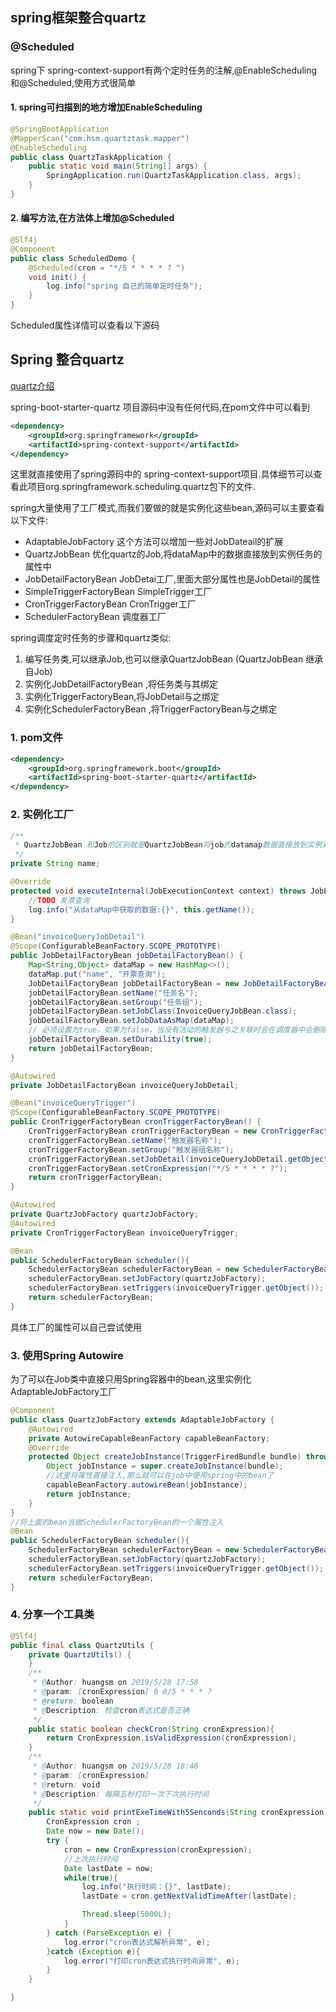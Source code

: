 ## spring框架整合quartz

### @Scheduled

spring下 spring-context-support有两个定时任务的注解,@EnableScheduling和@Scheduled,使用方式很简单

#### 1. spring可扫描到的地方增加EnableScheduling

```java
@SpringBootApplication
@MapperScan("com.hsm.quartztask.mapper")
@EnableScheduling
public class QuartzTaskApplication {
    public static void main(String[] args) {
        SpringApplication.run(QuartzTaskApplication.class, args);
    }
}
```

#### 2. 编写方法,在方法体上增加@Scheduled

```java
@Slf4j
@Component
public class ScheduledDemo {
    @Scheduled(cron = "*/5 * * * * ? ")
    void init() {
        log.info("spring 自己的简单定时任务");
    }
}
```

Scheduled属性详情可以查看以下源码

## Spring 整合quartz

[quartz介绍]("https://my.oschina.net/u/4160362/blog/4277640")

spring-boot-starter-quartz 项目源码中没有任何代码,在pom文件中可以看到

```xml
<dependency>
    <groupId>org.springframework</groupId>
    <artifactId>spring-context-support</artifactId>
</dependency>
```

这里就直接使用了spring源码中的 spring-context-support项目.具体细节可以查看此项目org.springframework.scheduling.quartz包下的文件.

spring大量使用了工厂模式,而我们要做的就是实例化这些bean,源码可以主要查看以下文件:

* AdaptableJobFactory 这个方法可以增加一些对JobDateail的扩展
* QuartzJobBean 优化quartz的Job,将dataMap中的数据直接放到实例任务的属性中
* JobDetailFactoryBean JobDetai工厂,里面大部分属性也是JobDetail的属性
* SimpleTriggerFactoryBean SimpleTrigger工厂
* CronTriggerFactoryBean CronTrigger工厂
* SchedulerFactoryBean 调度器工厂

spring调度定时任务的步骤和quartz类似:

1. 编写任务类,可以继承Job,也可以继承QuartzJobBean (QuartzJobBean 继承自Job)
2. 实例化JobDetailFactoryBean ,将任务类与其绑定
3. 实例化TriggerFactoryBean,将JobDetail与之绑定
4. 实例化SchedulerFactoryBean ,将TriggerFactoryBean与之绑定

### 1. pom文件

```xml
<dependency>
    <groupId>org.springframework.boot</groupId>
    <artifactId>spring-boot-starter-quartz</artifactId>
</dependency>
```

### 2. 实例化工厂

```java
/**
 * QuartzJobBean 和Job的区别就是QuartzJobBean将job的datamap数据直接放到实例对象的属性中
 */
private String name;

@Override
protected void executeInternal(JobExecutionContext context) throws JobExecutionException {
    //TODO 发票查询
    log.info("从dataMap中获取的数据:{}", this.getName());
}
```

```java
@Bean("invoiceQueryJobDetail")
@Scope(ConfigurableBeanFactory.SCOPE_PROTOTYPE)
public JobDetailFactoryBean jobDetailFactoryBean() {
    Map<String,Object> dataMap = new HashMap<>();
    dataMap.put("name", "开票查询");
    JobDetailFactoryBean jobDetailFactoryBean = new JobDetailFactoryBean();
    jobDetailFactoryBean.setName("任务名");
    jobDetailFactoryBean.setGroup("任务组");
    jobDetailFactoryBean.setJobClass(InvoiceQueryJobBean.class);
    jobDetailFactoryBean.setJobDataAsMap(dataMap);
    // 必须设置为true，如果为false，当没有活动的触发器与之关联时会在调度器中会删除该任务
    jobDetailFactoryBean.setDurability(true);
    return jobDetailFactoryBean;
}

@Autowired
private JobDetailFactoryBean invoiceQueryJobDetail;

@Bean("invoiceQueryTrigger")
@Scope(ConfigurableBeanFactory.SCOPE_PROTOTYPE)
public CronTriggerFactoryBean cronTriggerFactoryBean() {
    CronTriggerFactoryBean cronTriggerFactoryBean = new CronTriggerFactoryBean();
    cronTriggerFactoryBean.setName("触发器名称");
    cronTriggerFactoryBean.setGroup("触发器组名称");
    cronTriggerFactoryBean.setJobDetail(invoiceQueryJobDetail.getObject());
    cronTriggerFactoryBean.setCronExpression("*/5 * * * * ?");
    return cronTriggerFactoryBean;
}

@Autowired
private QuartzJobFactory quartzJobFactory;
@Autowired
private CronTriggerFactoryBean invoiceQueryTrigger;

@Bean
public SchedulerFactoryBean scheduler(){
    SchedulerFactoryBean schedulerFactoryBean = new SchedulerFactoryBean();
    schedulerFactoryBean.setJobFactory(quartzJobFactory);
    schedulerFactoryBean.setTriggers(invoiceQueryTrigger.getObject());
    return schedulerFactoryBean;
}
```

具体工厂的属性可以自己尝试使用

### 3. 使用Spring Autowire

为了可以在Job类中直接只用Spring容器中的bean,这里实例化AdaptableJobFactory工厂

```java
@Component
public class QuartzJobFactory extends AdaptableJobFactory {
    @Autowired
    private AutowireCapableBeanFactory capableBeanFactory;
    @Override
    protected Object createJobInstance(TriggerFiredBundle bundle) throws Exception {
        Object jobInstance = super.createJobInstance(bundle);
        //这里将属性直接注入,那么就可以在job中使用spring中的bean了
        capableBeanFactory.autowireBean(jobInstance);
        return jobInstance;
    }
}
//将上面的bean当做SchedulerFactoryBean的一个属性注入
@Bean
public SchedulerFactoryBean scheduler(){
    SchedulerFactoryBean schedulerFactoryBean = new SchedulerFactoryBean();
    schedulerFactoryBean.setJobFactory(quartzJobFactory);
    schedulerFactoryBean.setTriggers(invoiceQueryTrigger.getObject());
    return schedulerFactoryBean;
}
```

### 4. 分享一个工具类

```java
@Slf4j
public final class QuartzUtils {
    private QuartzUtils() {
    }
    /**
     * @Author: huangsm on 2019/5/28 17:58
     * @param: [cronExpression] 0 0/5 * * * ?
     * @return: boolean
     * @Description: 检查cron表达式是否正确
     */
    public static boolean checkCron(String cronExpression){
        return CronExpression.isValidExpression(cronExpression);
    }
    /**
     * @Author: huangsm on 2019/5/28 18:46
     * @param: [cronExpression]
     * @return: void
     * @Description: 每隔五秒打印一次下次执行时间
     */
    public static void printExeTimeWith5Senconds(String cronExpression){
        CronExpression cron ;
        Date now = new Date();
        try {
            cron = new CronExpression(cronExpression);
            //上次执行时间
            Date lastDate = now;
            while(true){
                log.info("执行时间：{}", lastDate);
                lastDate = cron.getNextValidTimeAfter(lastDate);

                Thread.sleep(5000L);
            }
        } catch (ParseException e) {
            log.error("cron表达式解析异常", e);
        }catch (Exception e){
            log.error("打印cron表达式执行时间异常", e);
        }
    }

}
```

